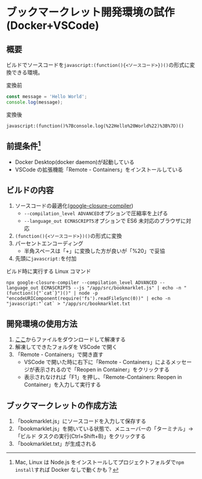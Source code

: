 # ブックマークレット開発環境の試作(Docker+VSCode)

## 概要

ビルドでソースコードを`javascript:(function(){<ソースコード>})()`の形式に変換できる環境。

変換前

```Javascript
const message = 'Hello World';
console.log(message);
```

変換後

```text
javascript:(function()%7Bconsole.log(%22Hello%20World%22)%3B%7D)()
```

## 前提条件[^1]

[^1]: Mac, Linux は Node.js をインストールしてプロジェクトフォルダで`npm install`すれば Docker なしで動くかも？

- Docker Desktop(docker daemon)が起動している
- VSCode の拡張機能「Remote - Containers」をインストールしている

## ビルドの内容

1. ソースコードの最適化([google-closure-compiler](https://github.com/google/closure-compiler/))
   - `--compilation_level ADVANCED`オプションで圧縮率を上げる
   - `--language_out ECMASCRIPT5`オプションで ES6 未対応のブラウザに対応
1. `(function(){<ソースコード>})()`の形式に変換
1. パーセントエンコーディング
   - 半角スペースは「+」に変換した方が良いが「%20」で妥協
1. 先頭に`javascript:`を付加

ビルド時に実行する Linux コマンド

```text
npx google-closure-compiler --compilation_level ADVANCED --language_out ECMASCRIPT5 --js "/app/src/bookmarklet.js" | echo -n "(function(){"`cat`}")()" | node -p "encodeURIComponent(require('fs').readFileSync(0))" | echo -n "javascript:"`cat` > "/app/src/bookmarklet.txt
```

## 開発環境の使用方法

1. [ここ](https://github.com/NeetworkEngineerSato/bookmarklet-development-environment/archive/refs/heads/main.zip)からファイルをダウンロードして解凍する
1. 解凍してできたフォルダを VSCode で開く
1. 「Remote - Containers」で開き直す
   - VSCode で開いた時に右下に「Remote - Containers」によるメッセージが表示されるので「Reopen in Container」をクリックする
   - 表示されなければ「F1」を押し、「Remote-Containers: Reopen in Container」を入力して実行する

## ブックマークレットの作成方法

1. 「bookmarklet.js」にソースコードを入力して保存する
1. 「bookmarklet.js」を開いている状態で、メニューバーの「ターミナル」->「ビルド タスクの実行(Ctrl+Shift+B)」をクリックする
1. 「bookmarklet.txt」が生成される
